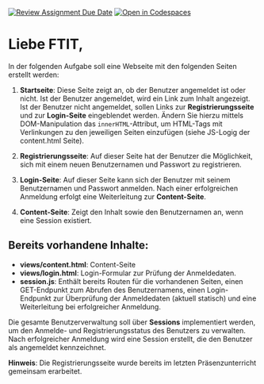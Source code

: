 [![Review Assignment Due Date](https://classroom.github.com/assets/deadline-readme-button-22041afd0340ce965d47ae6ef1cefeee28c7c493a6346c4f15d667ab976d596c.svg)](https://classroom.github.com/a/x3w_BE8y)
[![Open in Codespaces](https://classroom.github.com/assets/launch-codespace-2972f46106e565e64193e422d61a12cf1da4916b45550586e14ef0a7c637dd04.svg)](https://classroom.github.com/open-in-codespaces?assignment_repo_id=18126925)
# Liebe FTIT,

In der folgenden Aufgabe soll eine Webseite mit den folgenden Seiten erstellt werden:

1. **Startseite**: Diese Seite zeigt an, ob der Benutzer angemeldet ist oder nicht. Ist der Benutzer angemeldet, wird ein Link zum Inhalt angezeigt. Ist der Benutzer nicht angemeldet, sollen Links zur **Registrierungsseite** und zur **Login-Seite** eingeblendet werden. Ändern Sie hierzu mittels DOM-Manipulation das `innerHTML`-Attribut, um HTML-Tags mit Verlinkungen zu den jeweiligen Seiten einzufügen (siehe JS-Logig der content.html Seite).

2. **Registrierungsseite**: Auf dieser Seite hat der Benutzer die Möglichkeit, sich mit einem neuen Benutzernamen und Passwort zu registrieren.

3. **Login-Seite**: Auf dieser Seite kann sich der Benutzer mit seinem Benutzernamen und Passwort anmelden. Nach einer erfolgreichen Anmeldung erfolgt eine Weiterleitung zur **Content-Seite**.

4. **Content-Seite**: Zeigt den Inhalt sowie den Benutzernamen an, wenn eine Session existiert.

## Bereits vorhandene Inhalte:
- **views/content.html**: Content-Seite
- **views/login.html**: Login-Formular zur Prüfung der Anmeldedaten.
- **session.js**: Enthält bereits Routen für die vorhandenen Seiten, einen GET-Endpunkt zum Abrufen des Benutzernamens, einen Login-Endpunkt zur Überprüfung der Anmeldedaten (aktuell statisch) und eine Weiterleitung bei erfolgreicher Anmeldung.

Die gesamte Benutzerverwaltung soll über **Sessions** implementiert werden, um den Anmelde- und Registrierungsstatus des Benutzers zu verwalten. Nach erfolgreicher Anmeldung wird eine Session erstellt, die den Benutzer als angemeldet kennzeichnet. 

**Hinweis**: Die Registrierungsseite wurde bereits im letzten Präsenzunterricht gemeinsam erarbeitet.

